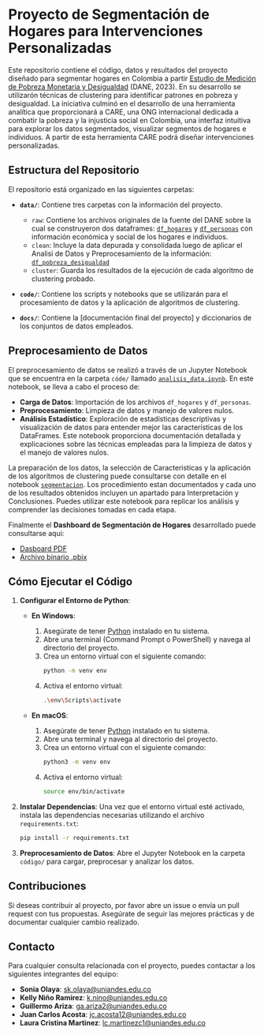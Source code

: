 # Proyecto de Segmentación de Hogares para Intervenciones Personalizadas

Este repositorio contiene el código, datos y resultados del proyecto diseñado para segmentar hogares en Colombia a partir [Estudio de Medición de Pobreza Monetaria y Desigualdad](https://microdatos.dane.gov.co/index.php/catalog/835/get-microdata) (DANE, 2023). En su desarrollo se utilizarón técnicas de clustering para identificar patrones en pobreza y desigualdad. La iniciativa culminó en el desarrollo de una herramienta analítica que proporcionará a CARE, una ONG internacional dedicada a combatir la pobreza y la injusticia social en Colombia, una interfaz intuitiva para explorar los datos segmentados, visualizar segmentos de hogares e individuos. A partir de esta herramienta CARE podrá diseñar intervenciones personalizadas.

## Estructura del Repositorio

El repositorio está organizado en las siguientes carpetas:

- **`data/`**: Contiene tres carpetas con la información del proyecto.
   +  `raw`: Contiene los archivos originales de la fuente del DANE sobre la cual se construyeron dos dataframes: [`df_hogares`](https://github.com/kellyninor/ProyectoCare/blob/main/data/raw/Hogares.csv) y [`df_personas`](https://github.com/kellyninor/ProyectoCare/blob/main/data/raw/Personas.csv) con información económica y social de los hogares e individuos.
   + `clean`: Incluye la data depurada y consolidada luego de aplicar el Analisi de Datos y Preprocesamiento de la información: [`df_pobreza_desigualdad`](https://github.com/kellyninor/ProyectoCare/blob/main/data/clean/pobreza_desigualdad.csv)
   + `cluster`: Guarda los resultados de la ejecución de cada algoritmo de clustering probado.

- **`code/`**: Contiene los scripts y notebooks que se utilizarán para el procesamiento de datos y la aplicación de algoritmos de clustering.
- **`docs/`**: Contiene la [documentación final del proyecto] y diccionarios de los conjuntos de datos empleados.

## Preprocesamiento de Datos

El preprocesamiento de datos se realizó a través de un Jupyter Notebook que se encuentra en la carpeta `códe/` llamado [`analisis_data.ipynb`](https://github.com/kellyninor/ProyectoCare/blob/main/code/analisis_data.ipynb). En este notebook, se lleva a cabo el proceso de:

- **Carga de Datos**: Importación de los archivos `df_hogares` y `df_personas`.
- **Preprocesamiento**: Limpieza de datos y manejo de valores nulos.
- **Análisis Estadístico**: Exploración de estadísticas descriptivas y visualización de datos para entender mejor las características de los DataFrames.
Este notebook proporciona documentación detallada y explicaciones sobre las técnicas empleadas para la limpieza de datos y el manejo de valores nulos.

La preparación de los datos, la selección de Caracteristicas y la aplicación de los algorítmos de clustering puede consultarse con detalle en el notebook [`segmentacion`](https://github.com/kellyninor/ProyectoCare/blob/main/code/segmentacion.ipynb). Los procedimiento estan documentados y cada uno de los resultados obtenidos incluyen un apartado para Interpretación y Conclusiones. Puedes utilizar este notebook para replicar los análisis y comprender las decisiones tomadas en cada etapa.

Finalmente el **Dashboard de Segmentación de Hogares** desarrollado puede consultarse aqui:
- [Dasboard PDF](https://github.com/kellyninor/ProyectoCare/blob/main/docs/reports/Segmentacion%20Clusters.pdf)
- [Archivo binario .pbix](https://github.com/kellyninor/ProyectoCare/blob/main/data/dashboard/Segmentacion%20Clusters.pbix)

## Cómo Ejecutar el Código

1. **Configurar el Entorno de Python**:

    - **En Windows**:
      1. Asegúrate de tener [Python](https://www.python.org/downloads/) instalado en tu sistema.
      2. Abre una terminal (Command Prompt o PowerShell) y navega al directorio del proyecto.
      3. Crea un entorno virtual con el siguiente comando:
         ```bash
         python -m venv env
         ```
      4. Activa el entorno virtual:
         ```bash
         .\env\Scripts\activate
         ```

    - **En macOS**:
      1. Asegúrate de tener [Python](https://www.python.org/downloads/) instalado en tu sistema.
      2. Abre una terminal y navega al directorio del proyecto.
      3. Crea un entorno virtual con el siguiente comando:
         ```bash
         python3 -m venv env
         ```
      4. Activa el entorno virtual:
         ```bash
         source env/bin/activate
         ```

2. **Instalar Dependencias**: Una vez que el entorno virtual esté activado, instala las dependencias necesarias utilizando el archivo `requirements.txt`:
    ```bash
    pip install -r requirements.txt
    ```

3. **Preprocesamiento de Datos**: Abre el Jupyter Notebook en la carpeta `código/` para cargar, preprocesar y analizar los datos.

## Contribuciones

Si deseas contribuir al proyecto, por favor abre un issue o envía un pull request con tus propuestas. Asegúrate de seguir las mejores prácticas y de documentar cualquier cambio realizado.

## Contacto

Para cualquier consulta relacionada con el proyecto, puedes contactar a los siguientes integrantes del equipo:

- **Sonia Olaya**: [sk.olaya@uniandes.edu.co](mailto:sk.olaya@uniandes.edu.co)
- **Kelly Niño Ramirez**: [k.nino@uniandes.edu.co](mailto:k.nino@uniandes.edu.co)
- **Guillermo Ariza**: [ga.ariza2@uniandes.edu.co](mailto:ga.ariza2@uniandes.edu.co)
- **Juan Carlos Acosta**: [jc.acosta12@uniandes.edu.co](mailto:jc.acosta12@uniandes.edu.co)
- **Laura Cristina Martinez**: [lc.martinezc1@uniandes.edu.co](mailto:lc.martinezc1@uniandes.edu.co)
